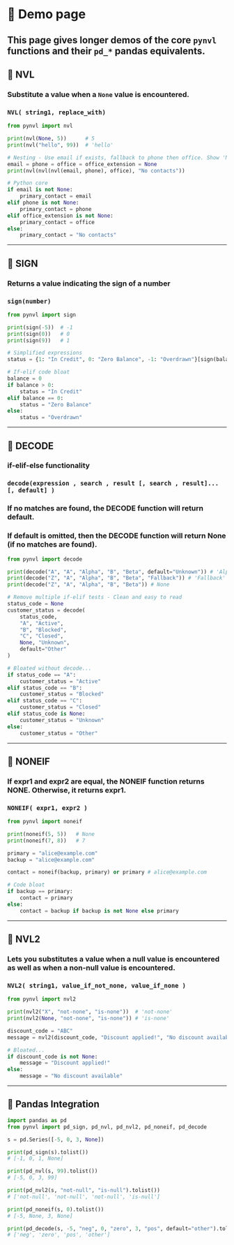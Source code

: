 # 🧪 Demo page

This page gives longer demos of the core `pynvl` functions and their `pd_*` pandas equivalents.
---
## 🔹 NVL
### Substitute a value when a `None` value is encountered.
### `NVL( string1, replace_with)`
```python
from pynvl import nvl

print(nvl(None, 5))      # 5
print(nvl("hello", 99))  # 'hello'

# Nesting - Use email if exists, fallback to phone then office. Show 'No contacts if all are None.
email = phone = office = office_extension = None
print(nvl(nvl(nvl(email, phone), office), "No contacts"))

# Python core
if email is not None:
    primary_contact = email
elif phone is not None:
    primary_contact = phone
elif office_extension is not None:
    primary_contact = office
else:
    primary_contact = "No contacts"
```
---

## 🔹 SIGN
### Returns a value indicating the sign of a number
### `sign(number)`
```python
from pynvl import sign

print(sign(-5))  # -1
print(sign(0))   # 0
print(sign(9))   # 1

# Simplified expressions
status = {1: "In Credit", 0: "Zero Balance", -1: "Overdrawn"}[sign(balance)]

# If-elif code bloat
balance = 0
if balance > 0:
    status = "In Credit"
elif balance == 0:
    status = "Zero Balance"
else:
    status = "Overdrawn"
```
---

## 🔹 DECODE
### if-elif-else functionality
### `decode(expression , search , result [, search , result]... [, default] )`
### If no matches are found, the DECODE function will return default.
### If default is omitted, then the DECODE function will return None (if no matches are found).
```python
from pynvl import decode

print(decode("A", "A", "Alpha", "B", "Beta", default="Unknown")) # 'Alpha'
print(decode("Z", "A", "Alpha", "B", "Beta", "Fallback")) # 'Fallback'
print(decode("Z", "A", "Alpha", "B", "Beta")) # None

# Remove multiple if-elif tests - Clean and easy to read
status_code = None
customer_status = decode(
    status_code,
    "A", "Active",
    "B", "Blocked",
    "C", "Closed",
    None, "Unknown",
    default="Other"
)

# Bloated without decode...
if status_code == "A":
    customer_status = "Active"
elif status_code == "B":
    customer_status = "Blocked"
elif status_code == "C":
    customer_status = "Closed"
elif status_code is None:
    customer_status = "Unknown"
else:
    customer_status = "Other"

```
---

## 🔹 NONEIF
### If expr1 and expr2 are equal, the NONEIF function returns NONE. Otherwise, it returns expr1.
### `NONEIF( expr1, expr2 )`
```python
from pynvl import noneif

print(noneif(5, 5))   # None
print(noneif(7, 8))   # 7

primary = "alice@example.com"
backup = "alice@example.com"

contact = noneif(backup, primary) or primary # alice@example.com

# Code bloat
if backup == primary:
    contact = primary
else:
    contact = backup if backup is not None else primary
```
---

## 🔹 NVL2
### Lets you substitutes a value when a null value is encountered as well as when a non-null value is encountered.
### `NVL2( string1, value_if_not_none, value_if_none )`
```python
from pynvl import nvl2

print(nvl2("X", "not-none", "is-none"))  # 'not-none'
print(nvl2(None, "not-none", "is-none")) # 'is-none'

discount_code = "ABC"
message = nvl2(discount_code, "Discount applied!", "No discount available")

# Bloated...
if discount_code is not None:
    message = "Discount applied!"
else:
    message = "No discount available"
```
---

## 🔹 Pandas Integration

```python
import pandas as pd
from pynvl import pd_sign, pd_nvl, pd_nvl2, pd_noneif, pd_decode

s = pd.Series([-5, 0, 3, None])

print(pd_sign(s).tolist())
# [-1, 0, 1, None]

print(pd_nvl(s, 99).tolist())
# [-5, 0, 3, 99]

print(pd_nvl2(s, "not-null", "is-null").tolist())
# ['not-null', 'not-null', 'not-null', 'is-null']

print(pd_noneif(s, 0).tolist())
# [-5, None, 3, None]

print(pd_decode(s, -5, "neg", 0, "zero", 3, "pos", default="other").tolist())
# ['neg', 'zero', 'pos', 'other']
```

